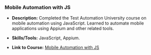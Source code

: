 ### Mobile Automation with JS

- **Description:** Completed the Test Automation University course on mobile automation using JavaScript. Learned to automate mobile applications using Appium and other related tools.

- **Skills/Tools:** JavaScript, Appium.

- **Link to Course:** [Mobile Automation with JS](#)
